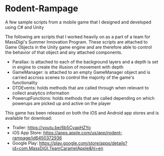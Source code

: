 # Rodent-Rampage
A few sample scripts from a mobile game that I designed and developed using C# and Unity

The following are scripts that I worked heavily on as a part of a team for MassDigi's Summer Innovation Program. 
These scripts are attached to Game Objects in the Unity game engine and are therefore able to control the behavior of that object and any attached components. 
- Parallax: is attached to each of the background layers and a depth is set in engine to create the illusion of movement with depth
- GameManager: is attached to an empty GameManager object and is carried accross scenes to control the majority of the game's functionality
- DTDEvents: holds methods that are called through when relevant to collect analytics information
- PowerupFunctions: holds methods that are called depending on which powerups are picked up and active on the player



This game has been released on both the iOS and Android app stores and is available for download:
- Trailer: https://youtu.be/6b5CyapHZYo
- iOS App Store: https://apps.apple.com/us/app/rodent-rampage/id6450372936
- Google Play: https://play.google.com/store/apps/details?id=com.MassDiGI.TeamCaramelApple&hl=en

